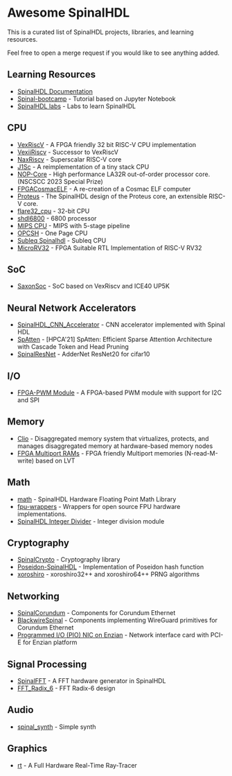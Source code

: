 # Awesome SpinalHDL
This is a curated list of SpinalHDL projects, libraries, and learning resources.

Feel free to open a merge request if you would like to see anything added.

## Learning Resources
* [SpinalHDL Documentation](https://spinalhdl.github.io/SpinalDoc-RTD/master/index.html)
* [Spinal-bootcamp](https://github.com/jijingg/Spinal-bootcamp) - Tutorial based on Jupyter Notebook
* [SpinalHDL labs](https://github.com/SpinalHDL/SpinalWorkshop) - Labs to learn SpinalHDL

## CPU
* [VexRiscV](https://github.com/SpinalHDL/VexRiscv) - A FPGA friendly 32 bit RISC-V CPU implementation
* [VexiiRiscv](https://github.com/SpinalHDL/VexiiRiscv) - Successor to VexRiscV
* [NaxRiscv](https://github.com/SpinalHDL/NaxRiscv) - Superscalar RISC-V core
* [J1Sc](https://github.com/SteffenReith/J1Sc) - A reimplementation of a tiny stack CPU
* [NOP-Core](https://github.com/NOP-Processor/NOP-Core) - High performance LA32R out-of-order processor core. (NSCSCC 2023 Special Prize)
* [FPGACosmacELF](https://github.com/wel97459/FPGACosmacELF) - A re-creation of a Cosmac ELF computer
* [Proteus](https://github.com/proteus-core/proteus) - The SpinalHDL design of the Proteus core, an extensible RISC-V core.
* [flare32_cpu](https://github.com/fl4shk/flare32_cpu) - 32-bit CPU
* [shdl6800](https://github.com/GuzTech/shdl6800) - 6800 processor
* [MIPS CPU](https://github.com/dhy2000/spinalhdl-mips-cpu) - MIPS with 5-stage pipeline
* [OPCSH](https://github.com/riktw/OPCSH) - One Page CPU
* [Subleq Spinalhdl](https://github.com/stopnoanime/subleq-spinalhdl) - Subleq CPU
* [MicroRV32](https://github.com/agra-uni-bremen/microrv32) - FPGA Suitable RTL Implementation of RISC-V RV32

## SoC
* [SaxonSoc](https://github.com/SpinalHDL/SaxonSoc) - SoC based on VexRiscv and ICE40 UP5K

## Neural Network Accelerators
* [SpinalHDL\_CNN\_Accelerator](https://github.com/19801201/SpinalHDL_CNN_Accelerator) -  CNN accelerator implemented with Spinal HDL
* [SpAtten](https://github.com/mit-han-lab/spatten-llm) -  [HPCA'21] SpAtten: Efficient Sparse Attention Architecture with Cascade Token and Head Pruning
* [SpinalResNet](https://github.com/yportne13/SpinalResNet) - AdderNet ResNet20 for cifar10

## I/O
* [FPGA-PWM Module](https://github.com/Ncerzzk/FPGA-PWM) -  A FPGA-based PWM module with support for I2C and SPI

## Memory
* [Clio](https://github.com/WukLab/Clio) - Disaggregated memory system that virtualizes, protects, and manages disaggregated memory at hardware-based memory nodes
* [FPGA Multiport RAMs](https://github.com/voldemoriarty/fpga-mprams) - FPGA friendly Multiport memories (N-read-M-write) based on LVT

## Math
* [math](https://github.com/tomverbeure/math) - SpinalHDL Hardware Floating Point Math Library
* [fpu-wrappers](https://github.com/jiegec/fpu-wrappers) -  Wrappers for open source FPU hardware implementations.
* [SpinalHDL Integer Divider](https://github.com/janschiefer/SpinalHDLIntegerDivider) - Integer division module

## Cryptography
* [SpinalCrypto](https://github.com/SpinalHDL/SpinalCrypto) - Cryptography library
* [Poseidon-SpinalHDL](https://github.com/datenlord/poseidon-spinal) - Implementation of Poseidon hash function
* [xoroshiro](https://github.com/ZiCog/xoroshiro) - xoroshiro32++ and xoroshiro64++ PRNG algorithms

## Networking
* [SpinalCorundum](https://github.com/brightai-nl/SpinalCorundum) - Components for Corundum Ethernet
* [BlackwireSpinal](https://github.com/brightai-nl/BlackwireSpinal) - Components implementing WireGuard primitives for Corundum Ethernet
* [Programmed I/O (PIO) NIC on Enzian](https://github.com/KireinaHoro/enzian-pio-nic) - Network interface card with PCI-E for Enzian platform

## Signal Processing
* [SpinalFFT](https://github.com/wswslzp/SpinalFFT) - A FFT hardware generator in SpinalHDL
* [FFT\_Radix\_6](https://github.com/QiaoHui7/FFT_Radix_6/tree/main) -  FFT Radix-6 design

## Audio
* [spinal\_synth](https://github.com/lawrie/spinal_synth) - Simple synth

## Graphics
* [rt](https://github.com/tomverbeure/rt) - A Full Hardware Real-Time Ray-Tracer
